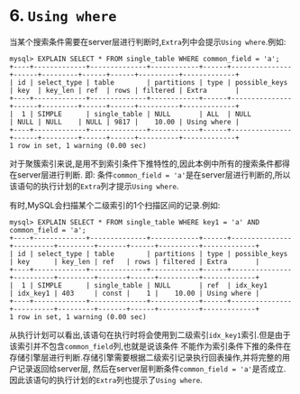 # 6. `Using where`

当某个搜索条件需要在server层进行判断时,`Extra`列中会提示`Using where`.例如:

```
mysql> EXPLAIN SELECT * FROM single_table WHERE common_field = 'a';
+----+-------------+--------------+------------+------+---------------+------+---------+------+------+----------+-------------+
| id | select_type | table        | partitions | type | possible_keys | key  | key_len | ref  | rows | filtered | Extra       |
+----+-------------+--------------+------------+------+---------------+------+---------+------+------+----------+-------------+
|  1 | SIMPLE      | single_table | NULL       | ALL  | NULL          | NULL | NULL    | NULL | 9817 |    10.00 | Using where |
+----+-------------+--------------+------------+------+---------------+------+---------+------+------+----------+-------------+
1 row in set, 1 warning (0.00 sec)
```

对于聚簇索引来说,是用不到索引条件下推特性的,因此本例中所有的搜索条件都得在server层进行判断.
即: 条件`common_field = 'a'`是在server层进行判断的,所以该语句的执行计划的`Extra`列才提示`Using where`.

有时,MySQL会扫描某个二级索引的1个扫描区间的记录.例如:

```
mysql> EXPLAIN SELECT * FROM single_table WHERE key1 = 'a' AND common_field = 'a';
+----+-------------+--------------+------------+------+---------------+----------+---------+-------+------+----------+-------------+
| id | select_type | table        | partitions | type | possible_keys | key      | key_len | ref   | rows | filtered | Extra       |
+----+-------------+--------------+------------+------+---------------+----------+---------+-------+------+----------+-------------+
|  1 | SIMPLE      | single_table | NULL       | ref  | idx_key1      | idx_key1 | 403     | const |    1 |    10.00 | Using where |
+----+-------------+--------------+------------+------+---------------+----------+---------+-------+------+----------+-------------+
1 row in set, 1 warning (0.00 sec)
```

从执行计划可以看出,该语句在执行时将会使用到二级索引`idx_key1`索引.但是由于该索引并不包含`common_field`列,也就是说该条件
不能作为索引条件下推的条件在存储引擎层进行判断.存储引擎需要根据二级索引记录执行回表操作,并将完整的用户记录返回给server层,
然后在server层判断条件`common_field = 'a'`是否成立.因此该语句的执行计划的`Extra`列也提示了`Using where`.

